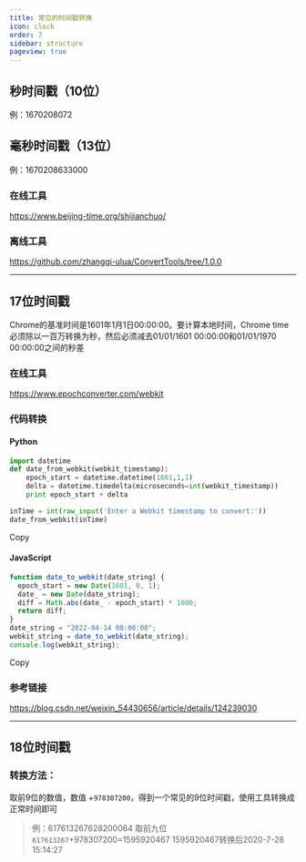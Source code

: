 ```yaml
---
title: 常见的时间戳转换
icon: clock
order: 7
sidebar: structure
pageview: true
---
```


## 秒时间戳（10位）

例：1670208072

## 毫秒时间戳（13位）

例：1670208633000

### 在线工具

https://www.beijing-time.org/shijianchuo/

### 离线工具

https://github.com/zhangqi-ulua/ConvertTools/tree/1.0.0

------

## 17位时间戳

Chrome的基准时间是1601年1月1日00:00:00。要计算本地时间，Chrome time必须除以一百万转换为秒，然后必须减去01/01/1601 00:00:00和01/01/1970 00:00:00之间的秒差

### 在线工具

https://www.epochconverter.com/webkit

### 代码转换

#### Python

```python
import datetime
def date_from_webkit(webkit_timestamp):
    epoch_start = datetime.datetime(1601,1,1)
    delta = datetime.timedelta(microseconds=int(webkit_timestamp))
    print epoch_start + delta

inTime = int(raw_input('Enter a Webkit timestamp to convert:'))
date_from_webkit(inTime)
```

Copy

#### JavaScript

```javascript
function date_to_webkit(date_string) {
  epoch_start = new Date(1601, 0, 1);
  date_ = new Date(date_string);
  diff = Math.abs(date_ - epoch_start) * 1000;
  return diff;
}
date_string = "2022-04-14 00:00:00";
webkit_string = date_to_webkit(date_string);
console.log(webkit_string);
```

Copy

### 参考链接

https://blog.csdn.net/weixin_54430656/article/details/124239030

------

## 18位时间戳

### 转换方法：

取前9位的数值，数值 +`978307200`，得到一个常见的9位时间戳，使用工具转换成正常时间即可

> 例：617613267628200064
> 取前九位`617613267`+978307200=1595920467
> 1595920467转换后2020-7-28 15:14:27